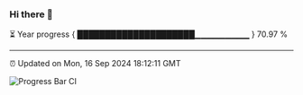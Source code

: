 ### Hi there 👋

⏳ Year progress { █████████████████████▁▁▁▁▁▁▁▁▁ } 70.97 %

---

⏰ Updated on Mon, 16 Sep 2024 18:12:11 GMT

![Progress Bar CI](https://github.com/Shyam-Makwana/GitHub-Actions-Demo/workflows/Progress%20Bar%20CI/badge.svg)
